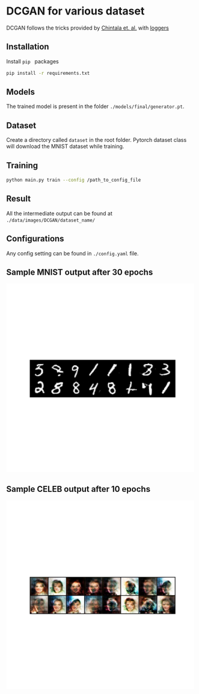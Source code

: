 # **DCGAN for various dataset**
DCGAN follows the tricks provided by [Chintala et. al.](https://github.com/soumith/ganhacks) with [loggers](https://github.com/diegoalejogm/gans/blob/master/utils.py)

## **Installation**

Install `pip ` packages

```bash
pip install -r requirements.txt
```

## **Models**

The trained model is present in the folder `./models/final/generator.pt`.

## **Dataset**

Create a directory called `dataset` in the root folder. Pytorch dataset class will download the MNIST dataset while training.


## **Training**
```bash
python main.py train --config /path_to_config_file
```

## **Result**
All the intermediate output can be found at `./data/images/DCGAN/dataset_name/`

## **Configurations**
Any config setting can be found in `./config.yaml` file.


## **Sample MNIST output after 30 epochs**
<img src="./artifacts/mnist.png" width="500px"/>

## Sample CELEB output after 10 epochs
<img src="./artifacts/celeb_2.png" width="500px"/>